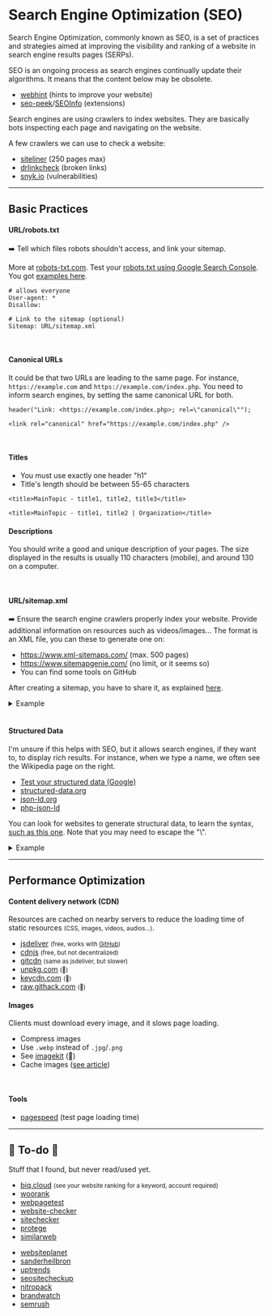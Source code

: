 # Search Engine Optimization (SEO)

<div class="row row-cols-md-2"><div>

Search Engine Optimization, commonly known as SEO, is a set of practices and strategies aimed at improving the visibility and ranking of a website in search engine results pages (SERPs).

SEO is an ongoing process as search engines continually update their algorithms. It means that the content below may be obsolete.

* [webhint](https://webhint.io/) (hints to improve your website)
* [seo-peek](https://www.sanderheilbron.nl/seo-peek)/[SEOInfo](https://addons.mozilla.org/en-US/firefox/addon/seoinfo/) (extensions)
</div><div>

Search engines are using crawlers to index websites. They are basically bots inspecting each page and navigating on the website.

A few crawlers we can use to check a website:

* [siteliner](https://www.siteliner.com/) (250 pages max)
* [drlinkcheck](https://www.drlinkcheck.com/) (broken links)
* [snyk.io](https://snyk.io/website-scanner/) (vulnerabilities)
</div></div>

<hr class="sep-both">

## Basic Practices

<div class="row row-cols-md-2 mt-3"><div>

#### URL/robots.txt

➡️ Tell which files robots shouldn't access, and link your sitemap.

More at [robots-txt.com](http://robots-txt.com/). Test your [robots.txt using Google Search Console](http://robots-txt.com/ressources/robots-txt-tester/). You got [examples here](http://robots-txt.com/ressources/).

```yaml!
# allows everyone
User-agent: *
Disallow:

# Link to the sitemap (optional)
Sitemap: URL/sitemap.xml
```

<br>

#### Canonical URLs

It could be that two URLs are leading to the same page. For instance, `https://example.com` and `https://example.com/index.php`. You need to inform search engines, by setting the same canonical URL for both.

```php!
header("Link: <https://example.com/index.php>; rel=\"canonical\"");
```

```html!
<link rel="canonical" href="https://example.com/index.php" />
```

<br>

#### Titles

* You must use exactly one header "h1"
* Title's length should be between 55-65 characters

```html!
<title>MainTopic - title1, title2, title3</title>
```

```html!
<title>MainTopic - title1, title2 | Organization</title>
```

</div><div>

#### Descriptions

You should write a good and unique description of your pages. The size displayed in the results is usually 110 characters (mobile), and around 130 on a computer.

<br>

#### URL/sitemap.xml

➡️ Ensure the search engine crawlers properly index your website. Provide additional information on resources such as videos/images... The format is an XML file, you can these to generate one on:

* <https://www.xml-sitemaps.com/> (max. 500 pages)
* <https://www.sitemapgenie.com/> (no limit, or it seems so)
* You can find some tools on GitHub

After creating a sitemap, you have to share it, as explained [here](https://ahrefs.com/blog/submit-website-to-search-engines/).

<details class="details-n">
<summary>Example</summary>

```xml!
<?xml version="1.0" encoding="UTF-8" ?>
<urlset xmlns:xsi="http://www.w3.org/2001/XMLSchema-instance"
        xmlns="http://www.sitemaps.org/schemas/sitemap/0.9"
        xsi:schemaLocation="http://www.sitemaps.org/schemas/sitemap/0.9
            https://www.sitemaps.org/schemas/sitemap/0.9/sitemap.xsd">
    <url>
        <loc>https://blog.quentinra.dev/</loc>
        <lastmod>2021-08-27T18:11:59+02:00</lastmod>
        <priority>1.00</priority>
    </url>
</urlset>
```
</details>

<br>

#### Structured Data

I'm unsure if this helps with SEO, but it allows search engines, if they want to, to display rich results. For instance, when we type a name, we often see the Wikipedia page on the right.

* [Test your structured data (Google)](https://developers.google.com/search/docs/advanced/structured-data)
* [structured-data.org](http://www.structured-data.org/)
* [json-ld.org](https://json-ld.org/)
* [php-json-ld](https://github.com/digitalbazaar/php-json-ld)


You can look for websites to generate structural data, to learn the syntax, [such as this one](https://attrock.com/schema-markup-generator/). Note that you may need to escape the "\\".

<details class="details-n">
<summary>Example</summary>

```html!
<script type="application/ld+json">
{
    "@context": "https:\/\/schema.org",
    "@type": "Article",
    "mainEntityOfPage": {
        "@type": "WebPage",
        "@id": "https:\/\/example.com\/"
    },
    "headline": "...",
    "description": "...",
    "author": {
        "@type": "Organization",
        "name": "XXX",
        "url": "https:\/\/example.com\/"
    },
    "publisher": {
        "@type": "Organization",
        "name": "XXX",
        "logo": {
            "@type": "ImageObject",
            "url": "https:\/\/example.com\/assets\/icon64.png",
            "width": "32",
            "height": "32"
        }
    }
}
</script>
```
</details>
</div></div>

<hr class="sep-both">

## Performance Optimization

<div class="row row-cols-md-2"><div>

#### Content delivery network (CDN)

Resources are cached on nearby servers to reduce the loading time of static resources <small>(CSS, images, videos, audios...)</small>.

* [jsdeliver](https://www.jsdelivr.com/) <small>(free, works with [GitHub](https://cdn.jsdelivr.net/gh/user/repo/path/to/file.png))</small>
* [cdnjs](https://cdnjs.com/) <small>(free, but not decentralized)</small>
* [gitcdn](https://github.com/schme16/gitcdn.xyz) <small>(same as jsdeliver, but slower)</small>
* [unpkg.com](https://unpkg.com/) <small>(👻)</small>
* [keycdn.com](https://www.keycdn.com/) <small>(👻)</small>
* [raw.githack.com](https://raw.githack.com/) <small>(👻)</small>
</div><div>

#### Images

Clients must download every image, and it slows page loading.

* Compress images
* Use `.webp` instead of `.jpg`/`.png`
* See [imagekit](https://imagekit.io/) (👻)
* Cache images ([see article](https://web.dev/http-cache/))

<br>

#### Tools

* [pagespeed](https://pagespeed.web.dev/) (test page loading time)
</div></div>

<hr class="sep-both">

## 👻 To-do 👻

Stuff that I found, but never read/used yet.

<div class="row row-cols-md-2"><div>

* [biq.cloud](https://biq.cloud/rank-intelligence/) <small>(see your website ranking for a keyword, account required)</small>
* [woorank](https://www.woorank.com/)
* [webpagetest](https://www.webpagetest.org/)
* [website-checker](https://www.ionos.com/tools/website-checker)
* [sitechecker](https://sitechecker.pro/)
* [protege](https://protege.stanford.edu/)
* [similarweb](https://www.similarweb.com/)
</div><div>

* [websiteplanet](https://www.websiteplanet.com/webtools/)
* [sanderheilbron](https://www.sanderheilbron.nl/)
* [uptrends](https://www.uptrends.com/tools)
* [seositecheckup](https://seositecheckup.com/tools)
* [nitropack](https://nitropack.io/)
* [brandwatch](https://www.brandwatch.com/)
* [semrush](https://www.semrush.com/)
</div></div>